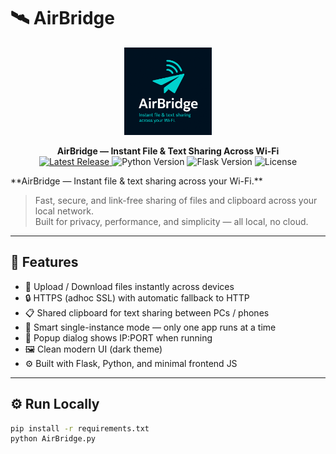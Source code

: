 # 🛰️ AirBridge
<p align="center">
  <img src="logo.png" width="140" alt="AirBridge Logo" />
</p>

<p align="center">
  <b>AirBridge — Instant File & Text Sharing Across Wi-Fi</b><br>
  <a href="https://github.com/Avi-Desk/AirBridge/releases">
    <img src="https://img.shields.io/github/v/release/Avi-Desk/AirBridge?color=brightgreen&label=latest%20release" alt="Latest Release" />
  </a>
  <img src="https://img.shields.io/badge/Python-3.11-blue?logo=python" alt="Python Version" />
  <img src="https://img.shields.io/badge/Flask-2.x-black?logo=flask" alt="Flask Version" />
  <img src="https://img.shields.io/badge/license-Apache%202.0-orange" alt="License" />
</p>
**AirBridge — Instant file & text sharing across your Wi-Fi.**

> Fast, secure, and link-free sharing of files and clipboard across your local network.  
> Built for privacy, performance, and simplicity — all local, no cloud.

---

## 🚀 Features
- 📁 Upload / Download files instantly across devices  
- 🔒 HTTPS (adhoc SSL) with automatic fallback to HTTP  
- 📋 Shared clipboard for text sharing between PCs / phones  
- 🧠 Smart single-instance mode — only one app runs at a time  
- 💬 Popup dialog shows IP:PORT when running  
- 🖼️ Clean modern UI (dark theme)  
- ⚙️ Built with Flask, Python, and minimal frontend JS  

---

## ⚙️ Run Locally
```bash
pip install -r requirements.txt
python AirBridge.py
